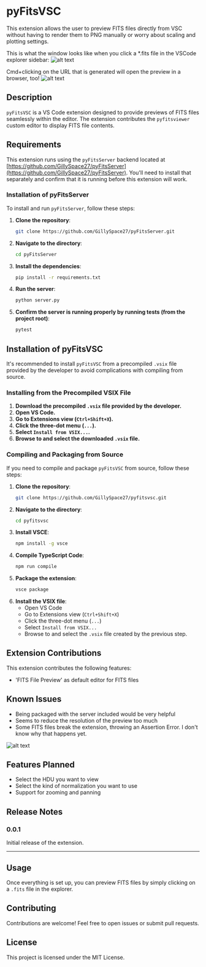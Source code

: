 # pyFitsVSC
This extension allows the user to preview FITS files directly from VSC without having to render them to PNG manually or worry about scaling and plotting settings.

This is what the window looks like when you click a *.fits file in the VSCode explorer sidebar:
![alt text](preview_example.png)

Cmd+clicking on the URL that is generated will open the preview in a browser, too!
![alt text](browser_example.png)

## Description
`pyFitsVSC` is a VS Code extension designed to provide previews of FITS files seamlessly within the editor. The extension contributes the `pyfitsviewer` custom editor to display FITS file contents.

## Requirements

This extension runs using the `pyFitsServer` backend located at [https://github.com/GillySpace27/pyFitsServer](https://github.com/GillySpace27/pyFitsServer). You'll need to install that separately and confirm that it is running before this extension will work.

### Installation of pyFitsServer
To install and run `pyFitsServer`, follow these steps:

1. **Clone the repository**:
    ```bash
    git clone https://github.com/GillySpace27/pyFitsServer.git
    ```
2. **Navigate to the directory**:
    ```bash
    cd pyFitsServer
    ```
3. **Install the dependencies**:
    ```bash
    pip install -r requirements.txt
    ```
4. **Run the server**:
    ```bash
    python server.py
    ```

5. **Confirm the server is running properly by running tests (from the project root)**:
    ```bash
    pytest
    ```

## Installation of pyFitsVSC
It's recommended to install `pyFitsVSC` from a precompiled `.vsix` file provided by the developer to avoid complications with compiling from source.

### Installing from the Precompiled VSIX File
1. **Download the precompiled `.vsix` file provided by the developer.**
2. **Open VS Code.**
3. **Go to Extensions view (`Ctrl+Shift+X`).**
4. **Click the three-dot menu (`...`).**
5. **Select `Install from VSIX...`.**
6. **Browse to and select the downloaded `.vsix` file.**

### Compiling and Packaging from Source
If you need to compile and package `pyFitsVSC` from source, follow these steps:

1. **Clone the repository**:
    ```bash
    git clone https://github.com/GillySpace27/pyfitsvsc.git
    ```
2. **Navigate to the directory**:
    ```bash
    cd pyfitsvsc
    ```
3. **Install VSCE**:
    ```bash
    npm install -g vsce
    ```
4. **Compile TypeScript Code**:
    ```bash
    npm run compile
    ```
5. **Package the extension**:
    ```bash
    vsce package
    ```
6. **Install the VSIX file**:
    - Open VS Code
    - Go to Extensions view (`Ctrl+Shift+X`)
    - Click the three-dot menu (`...`)
    - Select `Install from VSIX...`
    - Browse to and select the `.vsix` file created by the previous step.

## Extension Contributions

This extension contributes the following features:

- 'FITS File Preview' as default editor for FITS files

## Known Issues

- Being packaged with the server included would be very helpful
- Seems to reduce the resolution of the preview too much
- Some FITS files break the extension, throwing an Assertion Error. I don't know why that happens yet.

![alt text](error.png)

## Features Planned

- Select the HDU you want to view
- Select the kind of normalization you want to use
- Support for zooming and panning

## Release Notes

### 0.0.1

Initial release of the extension.

---

## Usage
Once everything is set up, you can preview FITS files by simply clicking on a `.fits` file in the explorer.

## Contributing
Contributions are welcome! Feel free to open issues or submit pull requests.

## License
This project is licensed under the MIT License.
